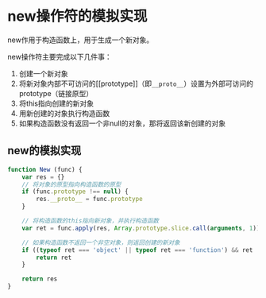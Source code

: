 # new操作符的模拟实现

new作用于构造函数上，用于生成一个新对象。

new操作符主要完成以下几件事：

1. 创建一个新对象
2. 将新对象内部不可访问的[[prototype]]（即`__proto__`）设置为外部可访问的prototype（链接原型）
3. 将this指向创建的新对象
4. 用新创建的对象执行构造函数
5. 如果构造函数没有返回一个非null的对象，那将返回该新创建的对象

## new的模拟实现

```js
function New (func) {
    var res = {}
    // 将对象的原型指向构造函数的原型
    if (func.prototype !== null) {
        res.__proto__ = func.prototype
    }

    // 将构造函数的this指向新对象，并执行构造函数
    var ret = func.apply(res, Array.prototype.slice.call(arguments, 1))

    // 如果构造函数不返回一个非空对象，则返回创建的新对象
    if ((typeof ret === 'object' || typeof ret === 'function') && ret !== null) {
        return ret
    }

    return res
}
```